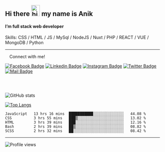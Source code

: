 ## Hi there <img src="https://user-images.githubusercontent.com/1303154/88677602-1635ba80-d120-11ea-84d8-d263ba5fc3c0.gif" width="28px" height="36" alt="hi"> my name is Anik

#### I’m full stack web developer

Skills:  CSS / HTML / JS / MySql / NodeJS / Nuxt / PHP / REACT / VUE / MongoDB / Python


---

&emsp;Connect with me!

<a href="https://www.facebook.com/anik.aritro" target="_blank">![Facebook Badge](https://img.shields.io/badge/Facebook-1877F2?style=for-the-badge&logo=facebook&logoColor=white)</a> [![Linkedin Badge](https://img.shields.io/badge/LinkedIn-0077B5?style=for-the-badge&logo=linkedin&logoColor=white)](https://www.linkedin.com/in/anik-hossain-dev) [![Instagram Badge](https://img.shields.io/badge/Instagram-E4405F?style=for-the-badge&logo=instagram&logoColor=white)](https://www.instagram.com/aritro.anik) [![Twitter Badge](https://img.shields.io/badge/Twitter-1DA1F2?style=for-the-badge&logo=twitter&logoColor=white)](https://twitter.com/AritroAnik) [![Mail Badge](https://img.shields.io/badge/Gmail-D14836?style=for-the-badge&logo=gmail&logoColor=white)](mailto:anik.wdev@gmail.com)

</br>
</br>


![GitHub stats](https://github-readme-stats.vercel.app/api?username=anik-hossain&show_icons=true&theme=monokai)

[![Top Langs](https://github-readme-stats.vercel.app/api/top-langs/?username=anik-hossain&layout=compact&theme=monokai)](https://github.com/anik-hossain)

<!--START_SECTION:waka-->

```text
JavaScript   13 hrs 16 mins  ███████████░░░░░░░░░░░░░░   44.08 %
CSS          3 hrs 55 mins   ███▒░░░░░░░░░░░░░░░░░░░░░   13.02 %
HTML         3 hrs 39 mins   ███░░░░░░░░░░░░░░░░░░░░░░   12.16 %
Bash         2 hrs 39 mins   ██▒░░░░░░░░░░░░░░░░░░░░░░   08.82 %
SCSS         2 hrs 32 mins   ██░░░░░░░░░░░░░░░░░░░░░░░   08.42 %
```

<!--END_SECTION:waka-->
---

![Profile views](https://gpvc.arturio.dev/anik-hossain)  

